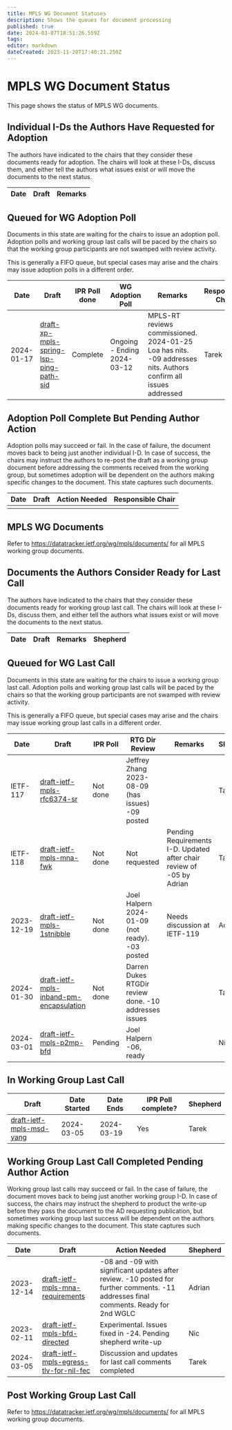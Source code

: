 ```yaml
---
title: MPLS WG Document Statuses
description: Shows the queues for document processing
published: true
date: 2024-03-07T18:51:26.559Z
tags: 
editor: markdown
dateCreated: 2023-11-20T17:40:21.250Z
---
```


# MPLS WG Document Status
This page shows the status of MPLS WG documents.

## Individual I-Ds the Authors Have Requested for Adoption

The authors have indicated to the chairs that they consider these documents ready for adoption. The chairs will look at these I-Ds, discuss them, and either tell the authors what issues exist or will move the documents to the next status.

| Date | Draft | Remarks |
| --- | --- | --- | 

## Queued for WG Adoption Poll

Documents in this state are waiting for the chairs to issue an adoption poll. Adoption polls and working group last calls will be paced by the chairs so that the working group participants are not swamped with review activity.

This is generally a FIFO queue, but special cases may arise and the chairs may issue adoption polls in a different order.

| Date | Draft | IPR Poll done | WG Adoption Poll | Remarks | Responsible Chair |
| --- | --- | --- | --- | --- | --- |
| 2024-01-17 | [draft-xp-mpls-spring-lsp-ping-path-sid](https://datatracker.ietf.org/doc/draft-xp-mpls-spring-lsp-ping-path-sid/) | Complete | Ongoing - Ending 2024-03-12 | MPLS-RT reviews commissioned. 2024-01-25 Loa has nits. -09 addresses nits. Authors confirm all issues addressed | Tarek |

## Adoption Poll Complete But Pending Author Action

Adoption polls may succeed or fail. In the case of failure, the document moves back to being just another individual I-D. In case of success, the chairs may instruct the authors to re-post the draft as a working group document before addressing the comments received from the working group, but sometimes adoption will be dependent on the authors making specific changes to the document. This state captures such documents.

| Date | Draft | Action Needed | Responsible Chair |
| --- | --- | --- | --- |
|     |     |     |     |

## MPLS WG Documents

Refer to https://datatracker.ietf.org/wg/mpls/documents/ for all MPLS working group documents.

## Documents the Authors Consider Ready for Last Call

The authors have indicated to the chairs that they consider these documents ready for working group last call. The chairs will look at these I-Ds, discuss them, and either tell the authors what issues exist or will move the documents to the next status.

| Date | Draft | Remarks | Shepherd |
| --- | --- | --- | --- |

## Queued for WG Last Call

Documents in this state are waiting for the chairs to issue a working group last call. Adoption polls and working group last calls will be paced by the chairs so that the working group participants are not swamped with review activity.

This is generally a FIFO queue, but special cases may arise and the chairs may issue working group last calls in a different order.

| Date | Draft | IPR Poll | RTG Dir Review | Remarks | Shepherd |
| --- | --- | --- | --- | --- | --- |
| IETF-117 | [draft-ietf-mpls-rfc6374-sr](https://datatracker.ietf.org/doc/draft-ietf-mpls-rfc6374-sr/) | Not done | Jeffrey Zhang 2023-08-09 (has issues) -09 posted |  | Tarek |
| IETF-118 | [draft-ietf-mpls-mna-fwk](https://datatracker.ietf.org/doc/draft-ietf-mpls-mna-fwk/) | Not done  | Not requested | Pending Requirements I-D. Updated after chair review of -05 by Adrian | Tarek |
| 2023-12-19 | [draft-ietf-mpls-1stnibble](https://datatracker.ietf.org/doc/draft-ietf-mpls-1stnibble/) | Not done | Joel Halpern 2024-01-09 (not ready). -03 posted | Needs discussion at IETF-119 | Adrian |
| 2024-01-30 | [draft-ietf-mpls-inband-pm-encapsulation]( https://datatracker.ietf.org/doc/draft-ietf-mpls-inband-pm-encapsulation/) |  Not done | Darren Dukes RTGDir review done. -10 addresses issues | | Tarek |
| 2024-03-01 | [draft-ietf-mpls-p2mp-bfd](https://datatracker.ietf.org/doc/draft-ietf-mpls-p2mp-bfd/) | Pending | Joel Halpern -06, ready |  | Nic |

## In Working Group Last Call

| Draft | Date Started | Date Ends | IPR Poll complete? | Shepherd |
|---|---|---|---|---|
| [draft-ietf-mpls-msd-yang](https://datatracker.ietf.org/doc/draft-ietf-mpls-msd-yang/) | 2024-03-05 | 2024-03-19 | Yes | Tarek |

## Working Group Last Call Completed Pending Author Action

Working group last calls may succeed or fail. In the case of failure, the document moves back to being just another working group I-D. In case of success, the chairs may instruct the shepherd to product the write-up before they pass the document to the AD requesting publication, but sometimes working group last success will be dependent on the authors making specific changes to the document. This state captures such documents.

| Date | Draft | Action Needed | Shepherd |
|---|---|---|---|
| 2023-12-14 | [draft-ietf-mpls-mna-requirements](https://datatracker.ietf.org/doc/draft-ietf-mpls-mna-requirements) | -08 and -09 with significant updates after review. -10 posted for further comments. -11 addresses final comments. Ready for 2nd WGLC | Adrian |
| 2023-02-11 | [draft-ietf-mpls-bfd-directed](https://datatracker.ietf.org/doc/draft-ietf-mpls-bfd-directed/) | Experimental. Issues fixed in -24. Pending shepherd write-up | Nic |
| 2024-03-05 | [draft-ietf-mpls-egress-tlv-for-nil-fec](https://datatracker.ietf.org/doc/draft-ietf-mpls-egress-tlv-for-nil-fec/) | Discussion and updates for last call comments completed | Tarek |

## Post Working Group Last Call

Refer to https://datatracker.ietf.org/wg/mpls/documents/ for all MPLS working group documents.
